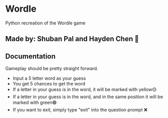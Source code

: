 # Wordle
Python recreation of the Wordle game

## Made by: Shuban Pal and Hayden Chen 🤠

## Documentation
Gameplay should be pretty straight forward. 

* Input a 5 letter word as your guess
* You get 5 chances to get the word 
* If a letter in your guess is in the word, it will be marked with yellow🟡
* If a letter in your guess is in the word, and in the same position it will be marked with green🟢
* If you want to exit, simply type "exit" into the question prompt ❌
